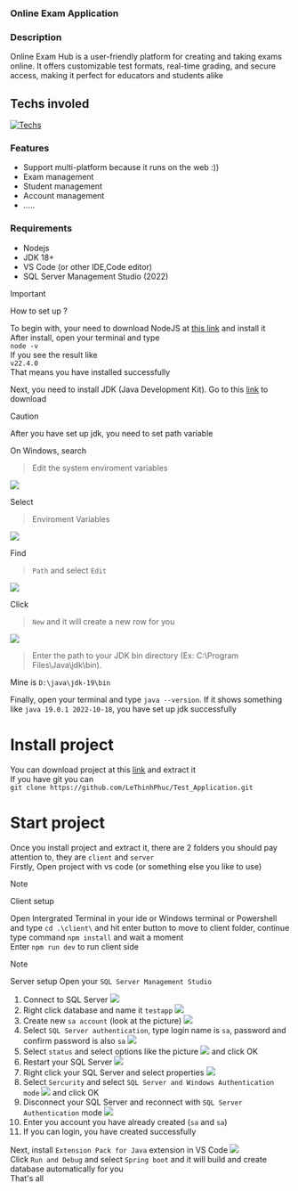 ### Online Exam Application

### Description 
Online Exam Hub is a user-friendly platform for creating and taking exams online. It offers customizable test formats, real-time grading, and secure access, making it perfect for educators and students alike

## Techs involed
[![Techs](https://skillicons.dev/icons?i=react,java,redux,tailwind,cs&perline=6)](https://skillicons.dev)

### Features
- Support multi-platform because it runs on the web :))
- Exam management
- Student management
- Account management
- .....
### Requirements
- Nodejs 
- JDK 18+
- VS Code (or other IDE,Code editor)
- SQL Server Management Studio (2022)

> [!IMPORTANT] 
>  How to set up ?

To begin with, your need to download NodeJS at [this link](https://nodejs.org/en) and install it <br>
After install, open your terminal and type <br>
`node -v`<br>
If you see the result like <br>
`v22.4.0`<br>
That means you have installed successfully<br>

Next, you need to install JDK (Java Development Kit).
Go to this [link](https://download.oracle.com/java/22/latest/jdk-22_windows-x64_bin.exe ) to download <br>
> [!CAUTION]
> After you have set up jdk, you need to set path variable<br>

On Windows, search  
> Edit the system enviroment variables <br>

![](https://i.ibb.co/V2xkJ2R/image.png)

Select 
>Enviroment Variables

![](https://i.ibb.co/4W64djq/image.png)

Find
> `Path` and select `Edit`

![](https://i.ibb.co/JyJ5FWg/image.png)

Click
> `New` and it will create a new row for you

![](https://i.ibb.co/sgpqP4W/image.png)

>  Enter the path to your JDK bin directory (Ex: C:\Program Files\Java\jdk<version>\bin).

Mine is  `D:\java\jdk-19\bin`

Finally, open your terminal and type `java --version`. If it shows something like `java 19.0.1 2022-10-18`, you have set up jdk successfully

# Install project 

You can download project at this [link](https://github.com/LeThinhPhuc/Test_Application/archive/refs/heads/main.zip) and extract it <br>
If you have git you can <br>
`git clone https://github.com/LeThinhPhuc/Test_Application.git`

# Start project

Once you install project and extract it, there are 2 folders you should pay attention to, they are `client` and `server`  <br>
Firstly, Open project with vs code (or something else you like to use) <br>
> [!NOTE]
> Client setup

Open Intergrated Terminal in your ide or Windows terminal or Powershell and type `cd .\client\` and hit enter button to move to client folder, continue type command `npm install` and wait a moment <br>
Enter `npm run dev` to run client side

> [!NOTE]
> Server setup
Open your `SQL Server Management Studio` <br>
1. Connect to SQL Server ![](https://i.ibb.co/9cx8vfK/image.png)
2. Right click database and name it `testapp` ![](https://i.ibb.co/C0Z9Ng3/image.png)
3. Create new `sa account` (look at the picture) ![](https://i.ibb.co/cFXh2d8/image.png)
4. Select `SQL Server authentication`, type login name is `sa`, password and confirm password is also `sa` ![](https://i.ibb.co/mhQx1Z1/image.png)
5. Select `status` and select options like the picture ![](https://i.ibb.co/NmFWy0D/image.png) and click OK
6. Restart your SQL Server ![](https://i.ibb.co/NjKjC8X/image.png)
7. Right click your SQL Server and select properties ![](https://i.ibb.co/FK47Bpf/image.png)
8. Select `Sercurity` and select `SQL Server and Windows Authentication mode` ![](https://i.ibb.co/G5K4Bt4/image.png[) and click OK
9. Disconnect your SQL Server and reconnect with `SQL Server Authentication` mode ![](https://i.ibb.co/JHvPpPf/image.png)
10. Enter you account you have already created (`sa` and `sa`)
11. If you can login, you have created successfully

Next, install `Extension Pack for Java` extension in VS Code ![](https://i.ibb.co/d0MKH4D/image.png) <br>
Click `Run and Debug` and select `Spring boot` and it will build and create database automatically for you <br>
That's all





